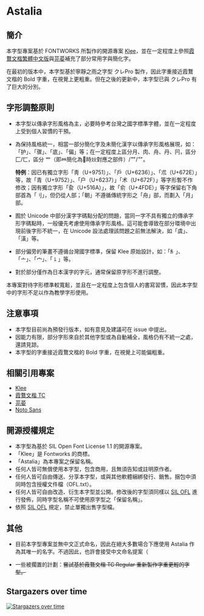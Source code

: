# Astalia

## 簡介

本字型專案基於 FONTWORKS 所製作的開源專案 [Klee](https://github.com/fontworks-fonts/Klee)，並在一定程度上參照[霞鶩文楷繁體中文版](https://github.com/lxgw/LxgwWenkaiTC)與[芫荽](https://github.com/ButTaiwan/iansui)補充了部分常用字與簡化字。

在最初的版本中，本字型基於寧靜之雨之字型 クレPro 製作，因此字重接近霞鶩文楷的 Bold 字重，在視覺上更粗重。但在之後的更新中，本字型已與 クレPro 有了巨大的分別。

## 字形調整原則

- 本字型以傳承字形風格為主，必要時參考台灣之國字標準字體，並在一定程度上受到個人習慣的干預。
- 為保持風格統一，相當一部分簡化字及未簡化漢字以傳承字形風格展現，如：「护」、「骤」、「底」、「偏」等；在一定程度上區分月、肉、舟、丹、冃，區分 匚/匸，區分 ⺾（即𤇾簡化為𫇦時炏對應之部件）/⺿/⻀。

  **特例**：因已有獨立字形「靑（U+9751）」、「戶（U+6236）」、「朮（U+672E）」等，故「青（U+9752）」、「户（U+6237）」「术（U+672F）」等字形暫不作修改；因有獨立字形「兪（U+516A）」，故「俞（U+4FDE）」等字保留右下角部首為「刂」，但仍從人部；「朝」不遵循傳統字形之「舟」部，而劃入「月」部。

- 囿於 Unicode 中部分漢字字碼點分配的問題，當同一字不具有獨立的傳承字形字碼點時，一般優先考慮使用傳承字形風格。這可能會導致在部分環境中出現前後字形不統一，在 Unicode 設法處理該問題之前無法解決，如「虞」、「潢」等。
- 部分偏旁的筆畫不遵循台灣國字標準，保留 Klee 原始設計，如：「糹」、「亠」、「宀」、「㇙」等。
- 對於部分僅作為日本漢字的字元，通常保留原字形不進行調整。

本專案對待字形標準較寬鬆，並且在一定程度上包含個人的書寫習慣，因此本字型中的字形不足以作為教學字形使用。

## 注意事項

- 本字型目前尚為預發行版本，如有意見及建議可在 issue 中提出。
- 因能力有限，部分字形來自於其他字型或為自動補全，風格仍有不統一之處，還請見諒。
- 本字型的字重接近霞鶩文楷的 Bold 字重，在視覺上可能偏粗重。

## 相關引用專案

- [Klee](https://github.com/fontworks-fonts/Klee)
- [霞鶩文楷 TC](https://github.com/lxgw/LxgwWenkaiTC)
- [芫荽](https://github.com/ButTaiwan/iansui)
- [Noto Sans](https://github.com/notofonts)

## 開源授權規定

- 本字型為基於 SIL Open Font License 1.1 的開源專案。
- 「Klee」是 Fontworks 的商標。
- 「Astalia」為本專案之保留名稱。
- 任何人皆可無償使用本字型，包含商用，且無須告知或註明原作者。
- 任何人皆可自由傳送、分享本字型，或與其他軟體綑綁發行、銷售。捆包中須同時包含授權文件檔（OFL.txt）。
- 任何人皆可自由改造、衍生本字型並公開。修改後的字型須同樣以 [SIL OFL](https://scripts.sil.org/OFL) 進行發佈，同時字型名稱不可使用原字型之「保留名稱」。
- 依照 [SIL OFL](https://scripts.sil.org/OFL) 規定，禁止單獨出售字型檔。

## 其他

- 目前本字型專案並無中文正式命名，因此在絕大多數場合下應使用 Astalia 作為其唯一的名字。不過因此，也許會接受中文命名提案（

- 一些被擱置的計劃：~~嘗試基於霞鶩文楷 TC Regular 重新製作字重更輕的字型。~~

## Stargazers over time

[![Stargazers over time](https://starchart.cc/Ayaginu-Sue/Astalia.svg)](https://starchart.cc/Ayaginu-Sue/Astalia)
